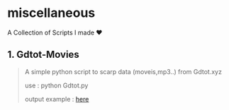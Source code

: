 # miscellaneous


A Collection of Scripts I made ❤️

## 1. Gdtot-Movies
>A simple python script to scarp data (moveis,mp3..) from Gdtot.xyz
>
>use : python Gdtot.py
>
>output example : [here](https://github.com/shinas101/miscellaneous/blob/main/Gdtot-Movies/GdtotMovies-output.txt)
